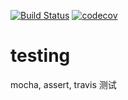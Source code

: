 [![Build Status](https://travis-ci.com/viivLgr/testing.svg?branch=master)](https://travis-ci.com/viivLgr/testing)
[![codecov](https://codecov.io/gh/viivLgr/testing/branch/master/graph/badge.svg)](https://codecov.io/gh/viivLgr/testing)

# testing
mocha, assert, travis 测试
